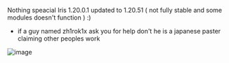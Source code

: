 Nothing speacial Iris 1.20.0.1 updated to 1.20.51 ( not fully stable and some modules doesn't function )
:)

- if a guy named zh1rok1x ask you for help don't he is a japanese paster claiming other peoples work

![image](https://github.com/xNotTozic/Iris-Updated/assets/70832788/49f2ffb0-ca5c-45d7-8534-dbea22f32e96)

